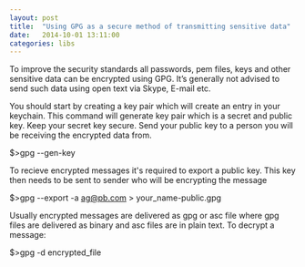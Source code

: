 ```yaml
---
layout: post
title:  "Using GPG as a secure method of transmitting sensitive data"
date:   2014-10-01 13:11:00
categories: libs
---
```


To improve the security standards all passwords, pem files, keys and other sensitive data can be encrypted using GPG. It’s generally not advised to send such data using open text via Skype, E-mail etc.

You should start by creating a key pair which will create an entry in your keychain. This command will generate key pair which is a secret and public key. Keep your secret key secure. Send your public key to a person you will be receiving the encrypted data from. 

$>gpg --gen-key


To recieve encrypted messages it's required to export a public key. This key then needs to be sent to sender who will be encrypting the message

$>gpg --export -a ag@pb.com > your_name-public.gpg


Usually encrypted messages are delivered as gpg or asc file where gpg files are delivered as binary and asc files are in plain text. To decrypt a message:

$>gpg -d encrypted_file

